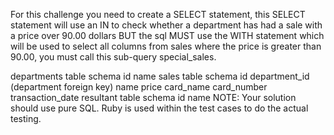 For this challenge you need to create a SELECT statement, this SELECT statement will use an IN to check whether a department has had a sale with a price over 90.00 dollars BUT the sql MUST use the WITH statement which will be used to select all columns from sales where the price is greater than 90.00, you must call this sub-query special_sales.

departments table schema
id
name
sales table schema
id
department_id (department foreign key)
name
price
card_name
card_number
transaction_date
resultant table schema
id
name
NOTE: Your solution should use pure SQL. Ruby is used within the test cases to do the actual testing.